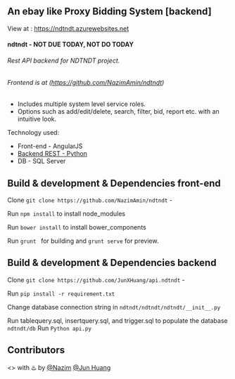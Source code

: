## An ebay like Proxy Bidding System [backend]  

View at : https://ndtndt.azurewebsites.net

#### ndtndt - NOT DUE TODAY, NOT DO TODAY  

###### Rest API backend for NDTNDT project. 

###### Frontend is at (https://github.com/NazimAmin/ndtndt)

  - Includes multiple system level service roles.
  - Options such as add/edit/delete, search, filter, bid, report etc. with an intuitive look.

Technology used:
 - Front-end - AngularJS
 - [Backend REST  - Python](https://github.com/NazimAmin/api.ndtndt)  
 - DB - SQL Server

## Build & development & Dependencies front-end

Clone `git clone https://github.com/NazimAmin/ndtndt` - 

Run `npm install` to install node_modules

Run `bower install` to install bower_components

Run `grunt ` for building and `grunt serve` for preview.

## Build & development & Dependencies backend

Clone `git clone https://github.com/JunXHuang/api.ndtndt` - 

Run `pip install -r requirement.txt`

Change database connection string in `ndtndt/ndtndt/ndtndt/__init__.py`

Run tablequery.sql, insertquery.sql, and trigger.sql to populate the database `ndtndt/db` 
Run `Python api.py`






## Contributors

<> with :hotsprings: by [@Nazim](http://github.com/nazimamin) [@Jun Huang](http://github.com/JunXHuang)





